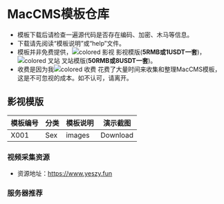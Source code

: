 # MacCMS模板仓库
- 模板下载后请检查一遍源代码是否存在编码、加密、木马等信息。
- 下载请先阅读“模板说明”或“help”文件。
- 模板并非免费提供，<img src="https://img.shields.io/badge/-影视-blue?style=flat&logo=appveyor" alt="colored 影视"/>
影视模版(**5RMB或1USDT一套**)，<img src="https://img.shields.io/badge/-叉站-blue?style=flat&logo=appveyor" alt="colored 叉站"/>
叉站模版(**50RMB或8USDT一套**)。
- 收费是因为我<img src="https://img.shields.io/badge/-收费-blue?style=flat&logo=appveyor" alt="colored 收费"/>
花费了大量时间来收集和整理MacCMS模板，这是不可忽视的成本。如不认可，请离开。

## 影视模版
|模板编号|分类|模板说明|演示截图|
|-|-|-|-|
|X001|Sex|images|Download|

### 视频采集资源
- 资源地址：https://www.yeszy.fun

### 服务器推荐
